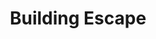 ---
layout: game
title: "Building Escape"
platform: "Unreal"
language: "C++"
permalink: /programming/games/building_escape.html
has_itch_link: "No"
youtube_link: "https://www.youtube.com/embed/5h68HEsOP3A"
project_image: "/assets/images/programming/building_escape.png"
project_blurb: "Building Escape is a 3D escape game where the player must use pressure plates to open doors and escape to freedom. This game was started as part of an online tutorial but later expanded upon."
roles: "Level design, programming, pressure plate mechanics, and door animations"
platform_support: "Windows 10"
controls: "WASD to move, right click (hold) to pick up items, release to drop."
requires_privileges: "No"
actively_developing: "No"
what_i_learned: "This was a good introduction to Unreal Engine 4 programming, scene design, and UI design."
---